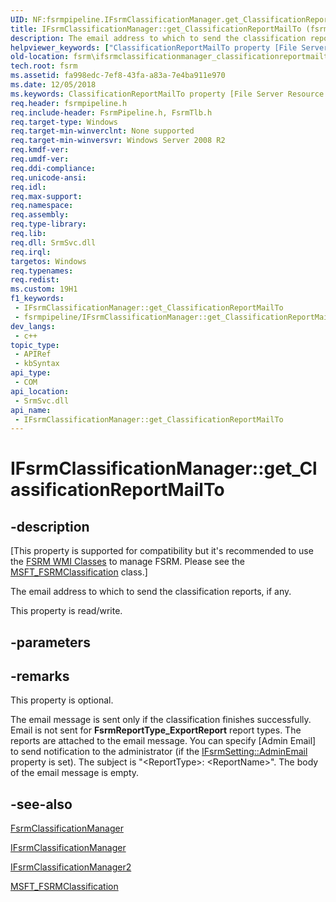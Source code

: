 ```yaml
---
UID: NF:fsrmpipeline.IFsrmClassificationManager.get_ClassificationReportMailTo
title: IFsrmClassificationManager::get_ClassificationReportMailTo (fsrmpipeline.h)
description: The email address to which to send the classification reports, if any.
helpviewer_keywords: ["ClassificationReportMailTo property [File Server Resource Manager]","ClassificationReportMailTo property [File Server Resource Manager]","FsrmClassificationManager class","ClassificationReportMailTo property [File Server Resource Manager]","IFsrmClassificationManager interface","ClassificationReportMailTo property [File Server Resource Manager]","IFsrmClassificationManager2 interface","FsrmClassificationManager class [File Server Resource Manager]","ClassificationReportMailTo property","IFsrmClassificationManager interface [File Server Resource Manager]","ClassificationReportMailTo property","IFsrmClassificationManager.ClassificationReportMailTo","IFsrmClassificationManager.get_ClassificationReportMailTo","IFsrmClassificationManager2 interface [File Server Resource Manager]","ClassificationReportMailTo property","IFsrmClassificationManager2.ClassificationReportMailTo","IFsrmClassificationManager2::get_ClassificationReportMailTo","IFsrmClassificationManager2::put_ClassificationReportMailTo","IFsrmClassificationManager::ClassificationReportMailTo","IFsrmClassificationManager::get_ClassificationReportMailTo","IFsrmClassificationManager::put_ClassificationReportMailTo","fs.ifsrmclassificationmanager_classificationreportmailto","fsrm.ifsrmclassificationmanager_classificationreportmailto","fsrmpipeline/IFsrmClassificationManager2::ClassificationReportMailTo","fsrmpipeline/IFsrmClassificationManager2::get_ClassificationReportMailTo","fsrmpipeline/IFsrmClassificationManager2::put_ClassificationReportMailTo","fsrmpipeline/IFsrmClassificationManager::ClassificationReportMailTo","fsrmpipeline/IFsrmClassificationManager::get_ClassificationReportMailTo","fsrmpipeline/IFsrmClassificationManager::put_ClassificationReportMailTo","get_ClassificationReportMailTo"]
old-location: fsrm\ifsrmclassificationmanager_classificationreportmailto.htm
tech.root: fsrm
ms.assetid: fa998edc-7ef8-43fa-a83a-7e4ba911e970
ms.date: 12/05/2018
ms.keywords: ClassificationReportMailTo property [File Server Resource Manager], ClassificationReportMailTo property [File Server Resource Manager],FsrmClassificationManager class, ClassificationReportMailTo property [File Server Resource Manager],IFsrmClassificationManager interface, ClassificationReportMailTo property [File Server Resource Manager],IFsrmClassificationManager2 interface, FsrmClassificationManager class [File Server Resource Manager],ClassificationReportMailTo property, IFsrmClassificationManager interface [File Server Resource Manager],ClassificationReportMailTo property, IFsrmClassificationManager.ClassificationReportMailTo, IFsrmClassificationManager.get_ClassificationReportMailTo, IFsrmClassificationManager2 interface [File Server Resource Manager],ClassificationReportMailTo property, IFsrmClassificationManager2.ClassificationReportMailTo, IFsrmClassificationManager2::get_ClassificationReportMailTo, IFsrmClassificationManager2::put_ClassificationReportMailTo, IFsrmClassificationManager::ClassificationReportMailTo, IFsrmClassificationManager::get_ClassificationReportMailTo, IFsrmClassificationManager::put_ClassificationReportMailTo, fs.ifsrmclassificationmanager_classificationreportmailto, fsrm.ifsrmclassificationmanager_classificationreportmailto, fsrmpipeline/IFsrmClassificationManager2::ClassificationReportMailTo, fsrmpipeline/IFsrmClassificationManager2::get_ClassificationReportMailTo, fsrmpipeline/IFsrmClassificationManager2::put_ClassificationReportMailTo, fsrmpipeline/IFsrmClassificationManager::ClassificationReportMailTo, fsrmpipeline/IFsrmClassificationManager::get_ClassificationReportMailTo, fsrmpipeline/IFsrmClassificationManager::put_ClassificationReportMailTo, get_ClassificationReportMailTo
req.header: fsrmpipeline.h
req.include-header: FsrmPipeline.h, FsrmTlb.h
req.target-type: Windows
req.target-min-winverclnt: None supported
req.target-min-winversvr: Windows Server 2008 R2
req.kmdf-ver: 
req.umdf-ver: 
req.ddi-compliance: 
req.unicode-ansi: 
req.idl: 
req.max-support: 
req.namespace: 
req.assembly: 
req.type-library: 
req.lib: 
req.dll: SrmSvc.dll
req.irql: 
targetos: Windows
req.typenames: 
req.redist: 
ms.custom: 19H1
f1_keywords:
 - IFsrmClassificationManager::get_ClassificationReportMailTo
 - fsrmpipeline/IFsrmClassificationManager::get_ClassificationReportMailTo
dev_langs:
 - c++
topic_type:
 - APIRef
 - kbSyntax
api_type:
 - COM
api_location:
 - SrmSvc.dll
api_name:
 - IFsrmClassificationManager::get_ClassificationReportMailTo
---
```


# IFsrmClassificationManager::get_ClassificationReportMailTo


## -description

<p class="CCE_Message">[This property is supported for compatibility but it's recommended to use the 
    <a href="/previous-versions/windows/desktop/fsrm/fsrm-wmi-classes">FSRM WMI Classes</a> to manage FSRM. Please see the 
    <a href="/previous-versions/windows/desktop/fsrm/msft-fsrmclassification">MSFT_FSRMClassification</a> class.]

The email address to which to send the classification reports, if any.

This property is read/write.

## -parameters

## -remarks

This property is optional.

The email message is sent only if the classification finishes successfully. Email is not sent for 
    <b>FsrmReportType_ExportReport</b> report types. The reports are attached to the email 
    message. You can specify [Admin Email] to send notification to the administrator (if the 
    <a href="/previous-versions/windows/desktop/api/fsrm/nf-fsrm-ifsrmsetting-get_adminemail">IFsrmSetting::AdminEmail</a> property is set). The 
    subject is "&lt;ReportType&gt;: &lt;ReportName&gt;". The body of the email message is empty.

## -see-also

<a href="/previous-versions/windows/desktop/fsrm/fsrmclassificationmanager">FsrmClassificationManager</a>



<a href="/previous-versions/windows/desktop/api/fsrmpipeline/nn-fsrmpipeline-ifsrmclassificationmanager">IFsrmClassificationManager</a>



<a href="/previous-versions/windows/desktop/api/fsrmpipeline/nn-fsrmpipeline-ifsrmclassificationmanager2">IFsrmClassificationManager2</a>



<a href="/previous-versions/windows/desktop/fsrm/msft-fsrmclassification">MSFT_FSRMClassification</a>

